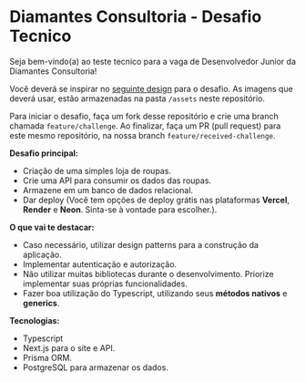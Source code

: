 # Diamantes Consultoria - Desafio Tecnico

Seja bem-vindo(a) ao teste tecnico para a vaga de Desenvolvedor Junior da Diamantes Consultoria!

Você deverá se inspirar no [seguinte design](https://www.figma.com/design/Mv9ZgtpeUAHDVJ2SbRi74E/Desafio-t%C3%A9cnico---Diamantes-Consultoria?node-id=1-296) para o desafio.
As imagens que deverá usar, estão armazenadas na pasta ```/assets``` neste repositório.

Para iniciar o desafio, faça um fork desse repositório e crie uma branch chamada ```feature/challenge```. Ao finalizar, faça um PR (pull request) para este mesmo repositório, na nossa branch ```feature/received-challenge```.

**Desafio principal:**
- Criação de uma simples loja de roupas.
- Crie uma API para consumir os dados das roupas.
- Armazene em um banco de dados relacional.
- Dar deploy (Você tem opções de deploy grátis nas plataformas **Vercel**, **Render** e **Neon**. Sinta-se à vontade para escolher.).

**O que vai te destacar:**
- Caso necessário, utilizar design patterns para a construção da aplicação.
- Implementar autenticação e autorização.
- Não utilizar muitas bibliotecas durante o desenvolvimento. Priorize implementar suas próprias funcionalidades.
- Fazer boa utilização do Typescript, utilizando seus **métodos nativos** e **generics**.

**Tecnologias:**
- Typescript
- Next.js para o site e API.
- Prisma ORM.
- PostgreSQL para armazenar os dados.
